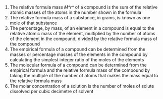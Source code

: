 1. The relative formula mass *M^r^* of a compound is the sum of the relative atomic masses of the atoms in the number shown in the formula
2. The relative formula mass of a substance, in grams, is known as one mole of that substance
3. The percentage, by mass, of an element in a compound is equal to the relative atomic mass of the element, multiplied by the number of atoms of the element in the compound, divided by the relative formula mass of the compound
4. The empirical formula of a compound can be determined from the masses or percentage masses of the elements in the compound by calculating the simplest integer ratio of the moles of the elements
5. The molecular formula of a compound can be determined from the empirical formula and the relative formula mass of the compound by taking the multiple of the number of atoms that makes the mass equal to the relative formula mass
6. The molar concentration of a solution is the number of moles of solute dissolved per cubic decimetre of solvent
